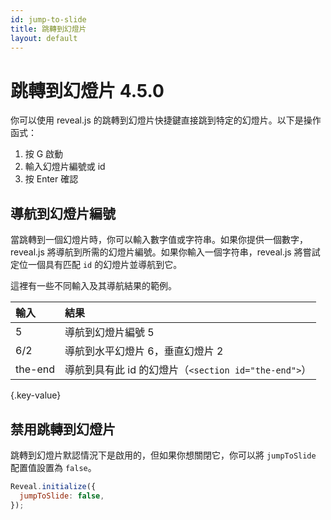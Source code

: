 ```yaml
---
id: jump-to-slide
title: 跳轉到幻燈片
layout: default
---
```


# 跳轉到幻燈片 <span class="r-version-badge coming">4.5.0</span>

你可以使用 reveal.js 的跳轉到幻燈片快捷鍵直接跳到特定的幻燈片。以下是操作函式：

1. 按 G 啟動
2. 輸入幻燈片編號或 id
3. 按 Enter 確認

## 導航到幻燈片編號

當跳轉到一個幻燈片時，你可以輸入數字值或字符串。如果你提供一個數字，reveal.js 將導航到所需的幻燈片編號。如果你輸入一個字符串，reveal.js 將嘗試定位一個具有匹配 `id` 的幻燈片並導航到它。

這裡有一些不同輸入及其導航結果的範例。

| 輸入    | 結果                                                 |
| :------ | :--------------------------------------------------- |
| 5       | 導航到幻燈片編號 5                                   |
| 6/2     | 導航到水平幻燈片 6，垂直幻燈片 2                     |
| the-end | 導航到具有此 id 的幻燈片（`<section id="the-end">`） |

{.key-value}

## 禁用跳轉到幻燈片

跳轉到幻燈片默認情況下是啟用的，但如果你想關閉它，你可以將 `jumpToSlide` 配置值設置為 `false`。

```javascript
Reveal.initialize({
  jumpToSlide: false,
});
```
